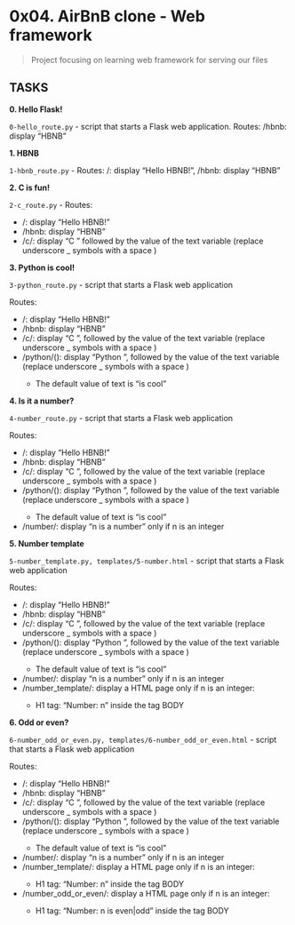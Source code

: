 # 0x04. AirBnB clone - Web framework

> Project focusing on learning web framework for serving our files

## TASKS

**0. Hello Flask!**

`0-hello_route.py` - script that starts a Flask web application. Routes: /hbnb: display “HBNB”

**1. HBNB**

`1-hbnb_route.py` - Routes: /: display “Hello HBNB!”, /hbnb: display “HBNB”

**2. C is fun!**

`2-c_route.py` - Routes:

- /: display “Hello HBNB!”
- /hbnb: display “HBNB”
- /c/<text>: display “C ” followed by the value of the text variable (replace underscore \_ symbols with a space )

**3. Python is cool!**

`3-python_route.py` - script that starts a Flask web application

Routes:

- /: display “Hello HBNB!”
- /hbnb: display “HBNB”
- /c/<text>: display “C ”, followed by the value of the text variable (replace underscore \_ symbols with a space )
- /python/(<text>): display “Python ”, followed by the value of the text variable (replace underscore \_ symbols with a space )
  - The default value of text is “is cool”

**4. Is it a number?**

`4-number_route.py` - script that starts a Flask web application

Routes:

- /: display “Hello HBNB!”
- /hbnb: display “HBNB”
- /c/<text>: display “C ”, followed by the value of the text variable (replace underscore \_ symbols with a space )
- /python/(<text>): display “Python ”, followed by the value of the text variable (replace underscore \_ symbols with a space )
  - The default value of text is “is cool”
- /number/<n>: display “n is a number” only if n is an integer

**5. Number template**

`5-number_template.py, templates/5-number.html` - script that starts a Flask web application

Routes:

- /: display “Hello HBNB!”
- /hbnb: display “HBNB”
- /c/<text>: display “C ”, followed by the value of the text variable (replace underscore \_ symbols with a space )
- /python/(<text>): display “Python ”, followed by the value of the text variable (replace underscore \_ symbols with a space )
  - The default value of text is “is cool”
- /number/<n>: display “n is a number” only if n is an integer
- /number_template/<n>: display a HTML page only if n is an integer:
  - H1 tag: “Number: n” inside the tag BODY

**6. Odd or even?**

`6-number_odd_or_even.py, templates/6-number_odd_or_even.html` - script that starts a Flask web application

Routes:

- /: display “Hello HBNB!”
- /hbnb: display “HBNB”
- /c/<text>: display “C ”, followed by the value of the text variable (replace underscore \_ symbols with a space )
- /python/(<text>): display “Python ”, followed by the value of the text variable (replace underscore \_ symbols with a space )
  - The default value of text is “is cool”
- /number/<n>: display “n is a number” only if n is an integer
- /number_template/<n>: display a HTML page only if n is an integer:
  - H1 tag: “Number: n” inside the tag BODY
- /number_odd_or_even/<n>: display a HTML page only if n is an integer:
  - H1 tag: “Number: n is even|odd” inside the tag BODY
